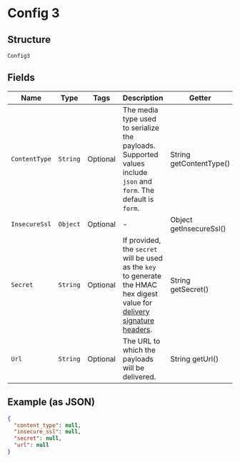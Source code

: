 
# Config 3

## Structure

`Config3`

## Fields

| Name | Type | Tags | Description | Getter | Setter |
|  --- | --- | --- | --- | --- | --- |
| `ContentType` | `String` | Optional | The media type used to serialize the payloads. Supported values include `json` and `form`. The default is `form`. | String getContentType() | setContentType(String contentType) |
| `InsecureSsl` | `Object` | Optional | - | Object getInsecureSsl() | setInsecureSsl(Object insecureSsl) |
| `Secret` | `String` | Optional | If provided, the `secret` will be used as the `key` to generate the HMAC hex digest value for [delivery signature headers](https://docs.github.com/webhooks/event-payloads/#delivery-headers). | String getSecret() | setSecret(String secret) |
| `Url` | `String` | Optional | The URL to which the payloads will be delivered. | String getUrl() | setUrl(String url) |

## Example (as JSON)

```json
{
  "content_type": null,
  "insecure_ssl": null,
  "secret": null,
  "url": null
}
```

